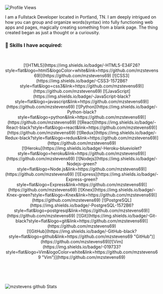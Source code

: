 ![Profile Views](https://visitor-badge.glitch.me/badge?page_id=mzstevens69.visitor-badge)

<!--- ${your.username}.${your.repo.id}--->

I am a Fullstack Developer located in Portland, TN.  I am deeply intrigued on how you can group and organize words(syntax) into fully functioning web apps and pages, magically creating something from a blank page.  The thing created began as just a thought or a curiousity.


### 🎯 Skills I have acquired:
<br/> 
<p align="center"> 
[![HTML5](https://img.shields.io/badge/-HTML5-E34F26?style=flat&logo=html5&logoColor=white&link=https://github.com/mzstevens69)](https://github.com/mzstevens69) 
[![CSS3](https://img.shields.io/badge/-CSS3-1572B6?style=flat&logo=css3&link=https://github.com/mzstevens69)](https://github.com/mzstevens69) 
[![JavaScript](https://img.shields.io/badge/-JavaScript-black?style=flat&logo=javascript&link=https://github.com/mzstevens69)](https://github.com/mzstevens69)
[![Python](https://img.shields.io/badge/-Python-black?style=flat&logo=python&link=https://github.com/mzstevens69)](https://github.com/mzstevens69)
[![React](https://img.shields.io/badge/-React-black?style=flat&logo=react&link=https://github.com/mzstevens69)](https://github.com/mzstevens69)
[![Redux](https://img.shields.io/badge/-Redux-black?style=flat&logo=redux&link=https://github.com/mzstevens69)](https://github.com/mzstevens69)
<br/>
[![Heroku](https://img.shields.io/badge/-Heroku-blueviolet?style=flat&logo=heroku&link=https://github.com/mzstevens69)](https://github.com/mzstevens69)
[![Nodejs](https://img.shields.io/badge/-Nodejs-green?style=flat&logo=Node.js&link=https://github.com/mzstevens69)](https://github.com/mzstevens69)
[![Express](https://img.shields.io/badge/-Express-green?style=flat&logo=Express&link=https://github.com/mzstevens69)](https://github.com/mzstevens69)
[![Knex](https://img.shields.io/badge/-Knex-green?style=flat&logo=Knex&link=https://github.com/mzstevens69)](https://github.com/mzstevens69)
[![PostgreSQL](https://img.shields.io/badge/-PostgreSQL-1572B6?style=flat&logo=postgresql&link=https://github.com/mzstevens69)](https://github.com/mzstevens69)
[![Git](https://img.shields.io/badge/-Git-black?style=flat&logo=git&link=https://github.com/mzstevens69)](https://github.com/mzstevens69)
<br/>
[![GitHub](https://img.shields.io/badge/-GitHub-black?style=flat&logo=github&link=https://github.com/mzstevens69 "GitHub")](https://github.com/mzstevens69)[![Vim](https://img.shields.io/badge/-019733?style=flat&logo=Vim&logoColor=white&link=https://github.com/mzstevens69 "Vim")](https://github.com/mzstevens69)
<br/>
</p>
<br/>
<br/>
<br/>

![mzstevens github Stats](https://github-readme-stats.vercel.app/api?username=mzstevens69&show_icons=true&title_color=fff&icon_color=79ff97&text_color=9f9f9f&bg_color=151515)

<br/>
